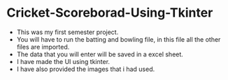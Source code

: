 # Cricket-Scoreborad-Using-Tkinter
  - This was my first semester project.
  - You will have to run the batting and bowling file, in this file all the other files are imported.
  - The data that you will enter will be saved in a excel sheet.
  - I have made the UI using tkinter.
  - I have also provided the images that i had used.
